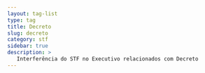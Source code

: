 ```yaml
---
layout: tag-list
type: tag
title: Decreto
slug: decreto
category: stf
sidebar: true
description: >
   Interferência do STF no Executivo relacionados com Decreto
---
```

